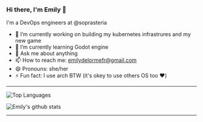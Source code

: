 ### Hi there, I'm Emily 👋

I'm a DevOps engineers at @soprasteria

- 🔭 I’m currently working on building my kubernetes infrastrures and my new game
- 🌱 I’m currently learning Godot engine
- 💬 Ask me about anything
- 📫 How to reach me: [emilydelormefr@gmail.com](mailto:emilydelormefr@gmail.com) 
- 😄 Pronouns: she/her
- ⚡ Fun fact: I use arch BTW (it's okey to use others OS too ♥️)

----

![Top Languages](https://github-readme-stats.vercel.app/api/top-langs/?username=emilydelorme&layout=compact&theme=buefy)

![Emily's github stats](https://github-readme-stats.vercel.app/api?username=emilydelorme&count_private=true&show_icons=true&theme=buefy)

---

[linkedin]: https://linkedin.com/in/emily-delorme